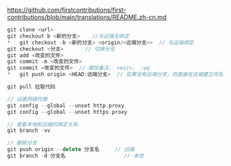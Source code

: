 <https://github.com/firstcontributions/first-contributions/blob/main/translations/README.zh-cn.md>

```cpp
git clone <url>
git checkout b <新的分支>    //与远端无绑定
*	git checkout -b <新的分支> <origin/<远端分支>>	// 与远端绑定
git checkout <分支>  		// 切换分支
git add <改变的文件>
git commit -m <改变的文件>
git commit <改变的文件>	// 增加备注， <esc>， :wq
*	git push origin <HEAD:远端分支>  // 如果没有远端分支，则直接在远端建立同名分支

git pull 拉取代码

// 设置网络代理
git config --global --unset http.proxy
git config --global --unset https.proxy

// 查看本地和远端的绑定关系
git branch -vv

// 删除分支
git push origin --delete 分支名     // 远端
git branch -d 分支名					// 本地
```

